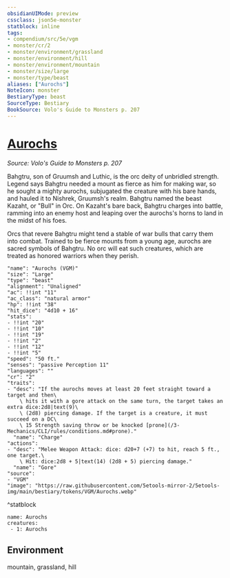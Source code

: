 ```yaml
---
obsidianUIMode: preview
cssclass: json5e-monster
statblock: inline
tags:
- compendium/src/5e/vgm
- monster/cr/2
- monster/environment/grassland
- monster/environment/hill
- monster/environment/mountain
- monster/size/large
- monster/type/beast
aliases: ["Aurochs"]
NoteIcon: monster
BestiaryType: beast
SourceType: Bestiary
BookSource: Volo's Guide to Monsters p. 207
---
```

# [Aurochs](3-Mechanics\CLI\bestiary\beast/aurochs-vgm.md)
*Source: Volo's Guide to Monsters p. 207*  

Bahgtru, son of Gruumsh and Luthic, is the orc deity of unbridled strength. Legend says Bahgtru needed a mount as fierce as him for making war, so he sought a mighty aurochs, subjugated the creature with his bare hands, and hauled it to Nishrek, Gruumsh's realm. Bahgtru named the beast Kazaht, or "Bull" in Orc. On Kazaht's bare back, Bahgtru charges into battle, ramming into an enemy host and leaping over the aurochs's horns to land in the midst of his foes.

Orcs that revere Bahgtru might tend a stable of war bulls that carry them into combat. Trained to be fierce mounts from a young age, aurochs are sacred symbols of Bahgtru. No orc will eat such creatures, which are treated as honored warriors when they perish.

```statblock
"name": "Aurochs (VGM)"
"size": "Large"
"type": "beast"
"alignment": "Unaligned"
"ac": !!int "11"
"ac_class": "natural armor"
"hp": !!int "38"
"hit_dice": "4d10 + 16"
"stats":
- !!int "20"
- !!int "10"
- !!int "19"
- !!int "2"
- !!int "12"
- !!int "5"
"speed": "50 ft."
"senses": "passive Perception 11"
"languages": ""
"cr": "2"
"traits":
- "desc": "If the aurochs moves at least 20 feet straight toward a target and then\
    \ hits it with a gore attack on the same turn, the target takes an extra dice:2d8|text(9)\
    \ (2d8) piercing damage. If the target is a creature, it must succeed on a DC\
    \ 15 Strength saving throw or be knocked [prone](/3-Mechanics/CLI/rules/conditions.md#prone)."
  "name": "Charge"
"actions":
- "desc": "Melee Weapon Attack: dice: d20+7 (+7) to hit, reach 5 ft., one target.\
    \ Hit: dice:2d8 + 5|text(14) (2d8 + 5) piercing damage."
  "name": "Gore"
"source":
- "VGM"
"image": "https://raw.githubusercontent.com/5etools-mirror-2/5etools-img/main/bestiary/tokens/VGM/Aurochs.webp"
```
^statblock

```encounter-table
name: Aurochs
creatures:
 - 1: Aurochs
```

## Environment

mountain, grassland, hill